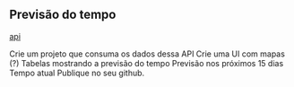 ## Previsão do tempo

[api](https://visualcrossing.com/weather-data)

Crie um projeto que consuma os dados dessa API
Crie uma UI com mapas (?)
Tabelas mostrando a previsão do tempo
Previsão nos próximos 15 dias
Tempo atual
Publique no seu github.